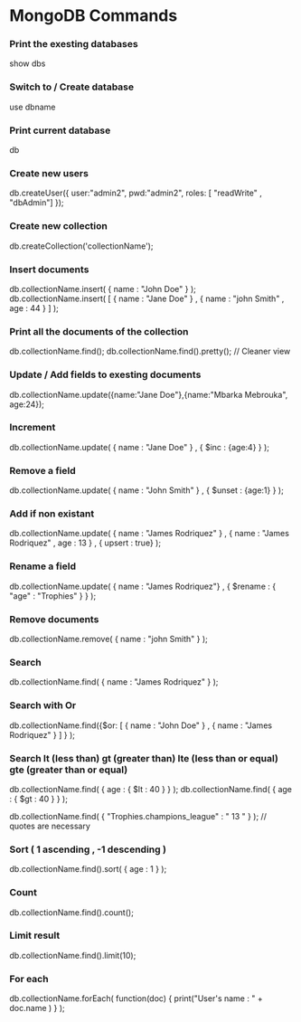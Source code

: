# MongoDB Commands 

### Print the exesting databases
show dbs

### Switch to / Create database
use dbname

### Print current database
db

### Create new users
db.createUser({
  user:"admin2",
  pwd:"admin2",
  roles: [ "readWrite" , "dbAdmin"]
});

### Create new collection
db.createCollection('collectionName');

### Insert documents 
db.collectionName.insert( { name : "John Doe" } );
db.collectionName.insert( [ { name : "Jane Doe" } , { name : "john Smith" , age : 44 } ] ); 

### Print all the documents of the collection 
db.collectionName.find(); 
db.collectionName.find().pretty(); // Cleaner view

### Update / Add fields to exesting documents
db.collectionName.update({name:"Jane Doe"},{name:"Mbarka Mebrouka", age:24});

### Increment
db.collectionName.update( { name : "Jane Doe" } , { $inc : {age:4} } );

### Remove a field 
db.collectionName.update( { name : "John Smith" } , { $unset : {age:1} } );

### Add if non existant
db.collectionName.update( { name : "James Rodriquez" } , { name : "James Rodriquez" , age : 13 } , { upsert : true} );

### Rename a field
db.collectionName.update( { name : "James Rodriquez"}  , { $rename : { "age" : "Trophies" } } );

### Remove documents
db.collectionName.remove( { name : "john Smith" } );

### Search 
db.collectionName.find( { name : "James Rodriquez" } );

### Search with Or
db.collectionName.find({$or: [ { name : "John Doe" } , { name : "James Rodriquez" } ] } );

### Search lt (less than) gt (greater than) lte (less than or equal) gte (greater than or equal)
db.collectionName.find( { age : { $lt : 40 } } );
db.collectionName.find( { age : { $gt : 40 } } );

db.collectionName.find( { "Trophies.champions_league" : " 13 " } ); // quotes are necessary

### Sort ( 1 ascending , -1 descending )
db.collectionName.find().sort( { age : 1 } );

### Count 
db.collectionName.find().count();

### Limit result
db.collectionName.find().limit(10);

### For each
db.collectionName.forEach( function(doc) { print("User's name : " + doc.name ) } );
